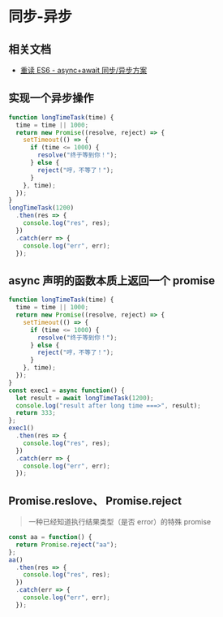 # 同步-异步

## 相关文档

- [重读 ES6 - async+await 同步/异步方案](https://www.jianshu.com/p/870a21b43ef8)

## 实现一个异步操作

```js {cmd="node"}
function longTimeTask(time) {
  time = time || 1000;
  return new Promise((resolve, reject) => {
    setTimeout(() => {
      if (time <= 1000) {
        resolve("终于等到你！");
      } else {
        reject("哼，不等了！");
      }
    }, time);
  });
}
longTimeTask(1200)
  .then(res => {
    console.log("res", res);
  })
  .catch(err => {
    console.log("err", err);
  });
```

## async 声明的函数本质上返回一个 promise

```js {cmd="node"}
function longTimeTask(time) {
  time = time || 1000;
  return new Promise((resolve, reject) => {
    setTimeout(() => {
      if (time <= 1000) {
        resolve("终于等到你！");
      } else {
        reject("哼，不等了！");
      }
    }, time);
  });
}
const exec1 = async function() {
  let result = await longTimeTask(1200);
  console.log("result after long time ===>", result);
  return 333;
};
exec1()
  .then(res => {
    console.log("res", res);
  })
  .catch(err => {
    console.log("err", err);
  });
```

## Promise.reslove、 Promise.reject

> 一种已经知道执行结果类型（是否 error）的特殊 promise

```js {cmd="node"}
const aa = function() {
  return Promise.reject("aa");
};
aa()
  .then(res => {
    console.log("res", res);
  })
  .catch(err => {
    console.log("err", err);
  });
```
